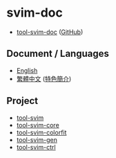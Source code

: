 
# svim-doc

* [tool-svim-doc](https://samwhelp.github.io/tool-svim-doc/) ([GitHub](https://github.com/samwhelp/tool-svim-doc))


## Document / Languages

* [English](https://samwhelp.github.io/tool-svim-doc/read/en_us/)
* [繁體中文](https://samwhelp.github.io/tool-svim-doc/read/zh_tw/) ([特色簡介](https://samwhelp.github.io/tool-svim-doc/read/zh_tw/#/feature))


## Project

* [tool-svim](https://github.com/samwhelp/tool-svim)
* [tool-svim-core](https://github.com/samwhelp/tool-svim-core)
* [tool-svim-colorfit](https://github.com/samwhelp/tool-svim-colorfit)
* [tool-svim-gen](https://github.com/samwhelp/tool-svim-gen)
* [tool-svim-ctrl](https://github.com/samwhelp/tool-svim-ctrl)
